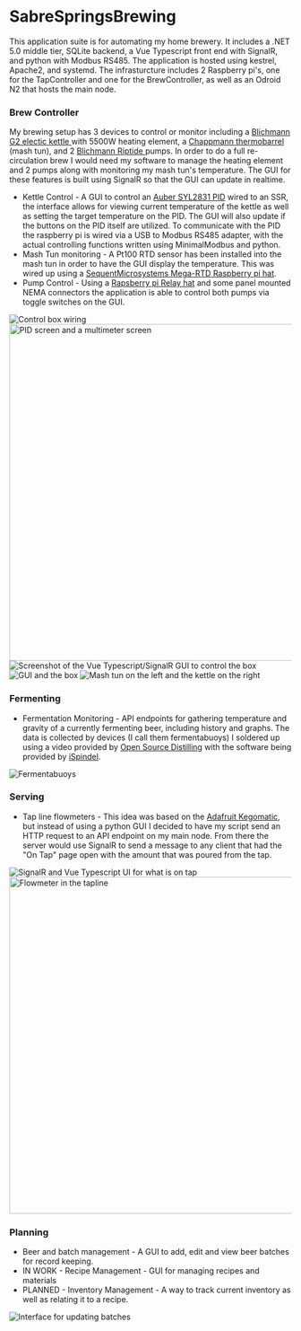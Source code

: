 # SabreSpringsBrewing
<p>
This application suite is for automating my home brewery. It includes a .NET 5.0 middle tier, SQLite backend, a Vue Typescript front end with SignalR, and python with Modbus RS485. The application is hosted using kestrel, Apache2, and systemd. The infrasturcture includes 2 Raspberry pi's, one for the TapController and one for the BrewController, as well as an Odroid N2 that hosts the main node.
</p>
<h3>Brew Controller</h3>
<p>    
    My brewing setup has 3 devices to control or monitor including a <a href="https://www.blichmannengineering.com/boilermaker-g2.html">Blichmann G2 electic kettle </a> with 5500W heating element, a <a href="https://www.chapmanequipment.com/products/10-gallon-thermobarrel">Chappmann thermobarrel</a> (mash tun), and 
    2 <a href="https://www.blichmannengineering.com/riptide-brewing-pump.html">Blichmann Riptide </a> pumps. In order to do a full re-circulation brew I would need my software to manage the heating element and 2 pumps along with monitoring my mash tun's temperature. The GUI for these features is built using SignalR so that the GUI can update in realtime.
    <ul>
        <li> 
            Kettle Control - A GUI to control an <a href="https://www.auberins.com/index.php?main_page=product_info&products_id=651">Auber SYL2831 PID</a> wired to an SSR, the interface allows for viewing current temperature of the kettle as well as setting the target temperature on the PID. The GUI will also update if the buttons on the PID itself are utilized. To communicate with the PID the raspberry pi is wired via a USB to Modbus RS485 adapter, with the actual controlling functions written using MinimalModbus and python.
        </li>
        <li>
            Mash Tun monitoring - A Pt100 RTD sensor has been installed into the mash tun in order to have the GUI display the temperature. This was wired up using a <a href="https://sequentmicrosystems.com/product/rtd-data-acquisition-card-for-rpi/" >SequentMicrosystems Mega-RTD Raspberry pi hat</a>.
        </li>
        <li>
            Pump Control - Using a <a href="https://www.electronics-salon.com/products/electronics-salon-rpi-power-relay-board-expansion-module-for-raspberry-pi-a-b-2b-3b">Rapsberry pi Relay hat</a> and some panel mounted NEMA connectors the application is able to control both pumps via toggle switches on the GUI.
        </li>
    </ul>
</p>
<img src="https://i.imgur.com/kw4wAD4.jpg" alt="Control box wiring"></img>
<img src="https://i.imgur.com/GmCVmwS.jpg" height="600px" alt="PID screen and a multimeter screen"></img>
<img src="https://i.imgur.com/jQalSbG.png" alt="Screenshot of the Vue Typescript/SignalR GUI to control the box"></img>
<img src="https://i.imgur.com/0XiLflq.jpg" alt="GUI and the box"></img>
<img src="https://i.imgur.com/S3nIwRo.jpg" alt="Mash tun on the left and the kettle on the right">

<h3>Fermenting</h3>
<p>
    <ul>    
        <li>
            Fermentation Monitoring - API endpoints for gathering temperature and gravity of a currently fermenting beer, including history and graphs. The data is collected by devices (I call them fermentabuoys) I soldered up using a video provided by <a href="https://www.opensourcedistilling.com/ispindel-assembly/">Open Source Distilling</a> with the software being provided by <a href="http://www.ispindel.de/">iSpindel</a>.
        </li>
    </ul>
<img src="https://i.imgur.com/cSpBOxY.jpg" alt="Fermentabuoys">
<h3>Serving</h3>
<p>
    <ul>
        <li>
            Tap line flowmeters - This idea was based on the <a href="https://learn.adafruit.com/adafruit-keg-bot/overview" >Adafruit Kegomatic</a>, but instead of using a python
            GUI I decided to have my script send an HTTP request to an API endpoint on my main node. From there the server would use SignalR to send a message to any client that had the "On Tap" page open with the amount that was poured from the tap.
        </li>
    </ul>
</p>
<img src="https://i.imgur.com/obdGXPV.png" alt="SignalR and Vue Typescript UI for what is on tap"></img>
<img src="https://i.imgur.com/PRLrg5j.jpeg" height="600px" alt="Flowmeter in the tapline"></img>
<h3>Planning</h3>
<p>
    <ul>
        <li>
            Beer and batch management - A GUI to add, edit and view beer batches for record keeping.     
        </li>
        <li>
            IN WORK - Recipe Management - GUI for managing recipes and materials
        </li>
        <li>
            PLANNED - Inventory Management - A way to track current inventory as well as relating it to a recipe.
        </li>
    </ul>
</p>
<img src="https://i.imgur.com/29hX7kT.png" alt="Interface for updating batches"></img>
